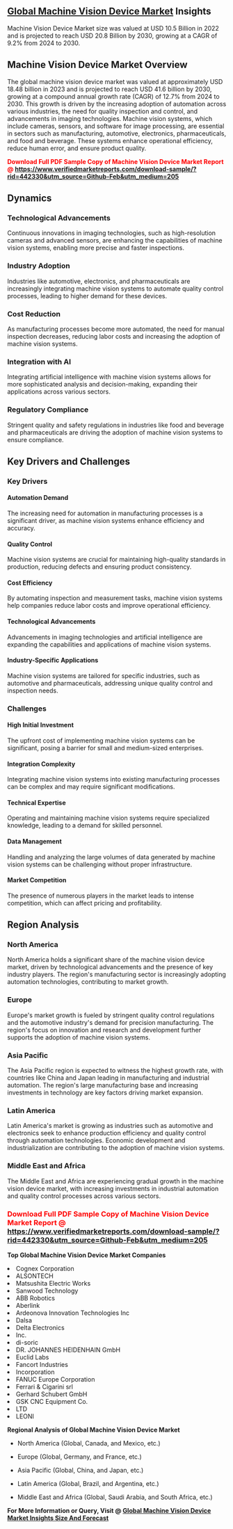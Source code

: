 <h2><a href="https://www.verifiedmarketreports.com/download-sample/?rid=442330&amp;utm_source=Github&amp;utm_medium=205" target="_blank">Global Machine Vision Device Market</a> Insights</h2><p>Machine Vision Device Market size was valued at USD 10.5 Billion in 2022 and is projected to reach USD 20.8 Billion by 2030, growing at a CAGR of 9.2% from 2024 to 2030.</p><p> <h2>Machine Vision Device Market Overview</h2> <p>The global machine vision device market was valued at approximately USD 18.48 billion in 2023 and is projected to reach USD 41.6 billion by 2030, growing at a compound annual growth rate (CAGR) of 12.7% from 2024 to 2030. This growth is driven by the increasing adoption of automation across various industries, the need for quality inspection and control, and advancements in imaging technologies. Machine vision systems, which include cameras, sensors, and software for image processing, are essential in sectors such as manufacturing, automotive, electronics, pharmaceuticals, and food and beverage. These systems enhance operational efficiency, reduce human error, and ensure product quality. </p> <p><strong><p><span class=""><span style="color: #ff0000;"><strong>Download Full PDF Sample Copy of Machine Vision Device Market Report</strong> @ </span><a href="https://www.verifiedmarketreports.com/download-sample/?rid=442330&amp;utm_source=Github-Feb&amp;utm_medium=205" target="_blank">https://www.verifiedmarketreports.com/download-sample/?rid=442330&amp;utm_source=Github-Feb&amp;utm_medium=205</a></span></p></strong></p> <h2>Dynamics</h2> <h3>Technological Advancements</h3> <p>Continuous innovations in imaging technologies, such as high-resolution cameras and advanced sensors, are enhancing the capabilities of machine vision systems, enabling more precise and faster inspections.</p> <h3>Industry Adoption</h3> <p>Industries like automotive, electronics, and pharmaceuticals are increasingly integrating machine vision systems to automate quality control processes, leading to higher demand for these devices.</p> <h3>Cost Reduction</h3> <p>As manufacturing processes become more automated, the need for manual inspection decreases, reducing labor costs and increasing the adoption of machine vision systems.</p> <h3>Integration with AI</h3> <p>Integrating artificial intelligence with machine vision systems allows for more sophisticated analysis and decision-making, expanding their applications across various sectors.</p> <h3>Regulatory Compliance</h3> <p>Stringent quality and safety regulations in industries like food and beverage and pharmaceuticals are driving the adoption of machine vision systems to ensure compliance.</p> <h2>Key Drivers and Challenges</h2> <h3>Key Drivers</h3> <h4>Automation Demand</h4> <p>The increasing need for automation in manufacturing processes is a significant driver, as machine vision systems enhance efficiency and accuracy.</p> <h4>Quality Control</h4> <p>Machine vision systems are crucial for maintaining high-quality standards in production, reducing defects and ensuring product consistency.</p> <h4>Cost Efficiency</h4> <p>By automating inspection and measurement tasks, machine vision systems help companies reduce labor costs and improve operational efficiency.</p> <h4>Technological Advancements</h4> <p>Advancements in imaging technologies and artificial intelligence are expanding the capabilities and applications of machine vision systems.</p> <h4>Industry-Specific Applications</h4> <p>Machine vision systems are tailored for specific industries, such as automotive and pharmaceuticals, addressing unique quality control and inspection needs.</p> <h3>Challenges</h3> <h4>High Initial Investment</h4> <p>The upfront cost of implementing machine vision systems can be significant, posing a barrier for small and medium-sized enterprises.</p> <h4>Integration Complexity</h4> <p>Integrating machine vision systems into existing manufacturing processes can be complex and may require significant modifications.</p> <h4>Technical Expertise</h4> <p>Operating and maintaining machine vision systems require specialized knowledge, leading to a demand for skilled personnel.</p> <h4>Data Management</h4> <p>Handling and analyzing the large volumes of data generated by machine vision systems can be challenging without proper infrastructure.</p> <h4>Market Competition</h4> <p>The presence of numerous players in the market leads to intense competition, which can affect pricing and profitability.</p> <h2>Region Analysis</h2> <h3>North America</h3> <p>North America holds a significant share of the machine vision device market, driven by technological advancements and the presence of key industry players. The region's manufacturing sector is increasingly adopting automation technologies, contributing to market growth.</p> <h3>Europe</h3> <p>Europe's market growth is fueled by stringent quality control regulations and the automotive industry's demand for precision manufacturing. The region's focus on innovation and research and development further supports the adoption of machine vision systems.</p> <h3>Asia Pacific</h3> <p>The Asia Pacific region is expected to witness the highest growth rate, with countries like China and Japan leading in manufacturing and industrial automation. The region's large manufacturing base and increasing investments in technology are key factors driving market expansion.</p> <h3>Latin America</h3> <p>Latin America's market is growing as industries such as automotive and electronics seek to enhance production efficiency and quality control through automation technologies. Economic development and industrialization are contributing to the adoption of machine vision systems.</p> <h3>Middle East and Africa</h3> <p>The Middle East and Africa are experiencing gradual growth in the machine vision device market, with increasing investments in industrial automation and quality control processes across various sectors.</p> <h3><p><span class=""><span style="color: #ff0000;"><strong>Download Full PDF Sample Copy of Machine Vision Device Market Report</strong> @ </span><a href="https://www.verifiedmarketreports.com/download-sample/?rid=442330&amp;utm_source=Github-Feb&amp;utm_medium=205" target="_blank">https://www.verifiedmarketreports.com/download-sample/?rid=442330&amp;utm_source=Github-Feb&amp;utm_medium=205</a></span></p></h3> </p><p><strong>Top Global Machine Vision Device Market Companies</strong></p><div data-test-id=""><p><li>Cognex Corporation</li><li> ALSONTECH</li><li> Matsushita Electric Works</li><li> Sanwood Technology</li><li> ABB Robotics</li><li> Aberlink</li><li> Ardeonova Innovation Technologies Inc</li><li> Dalsa</li><li> Delta Electronics</li><li> Inc.</li><li> di-soric</li><li> DR. JOHANNES HEIDENHAIN GmbH</li><li> Euclid Labs</li><li> Fancort Industries</li><li> Incorporation</li><li> FANUC Europe Corporation</li><li> Ferrari & Cigarini srl</li><li> Gerhard Schubert GmbH</li><li> GSK CNC Equipment Co.</li><li> LTD</li><li> LEONI</li></p><div><strong>Regional Analysis of&nbsp;Global Machine Vision Device Market</strong></div><ul><li dir="ltr"><p dir="ltr">North America&nbsp;(Global, Canada, and Mexico, etc.)</p></li><li dir="ltr"><p dir="ltr">Europe (Global, Germany, and France, etc.)</p></li><li dir="ltr"><p dir="ltr">Asia Pacific&nbsp;(Global, China, and Japan, etc.)</p></li><li dir="ltr"><p dir="ltr">Latin America&nbsp;(Global, Brazil, and Argentina, etc.)</p></li><li dir="ltr">Middle East and Africa&nbsp;(Global, Saudi Arabia, and South Africa, etc.)</li></ul><p><strong>For More Information or Query, Visit @&nbsp;</strong><strong><a href="https://www.verifiedmarketreports.com/product/machine-vision-device-market/?utm_source=Github&amp;utm_medium=205" target="_blank">Global Machine Vision Device Market Insights Size And Forecast</a></strong></p></div>
